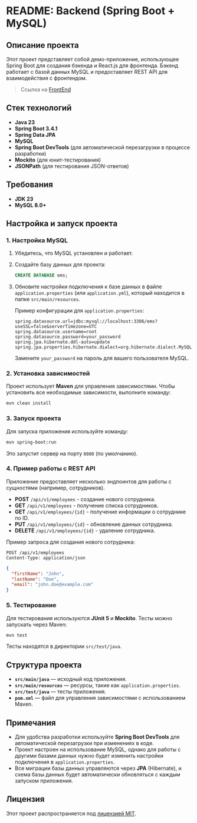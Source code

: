 # README: Backend (Spring Boot + MySQL)

## Описание проекта

Этот проект представляет собой демо-приложение, использующее Spring Boot для создания бэкенда и React.js для фронтенда. Бэкенд работает с базой данных MySQL и предоставляет REST API для взаимодействия с фронтендом.
>Ссылка на [FrontEnd](https://github.com/DANTECK-dev/ems-react-spring/blob/master/README.md)

## Стек технологий

- **Java 23**
- **Spring Boot 3.4.1**
- **Spring Data JPA**
- **MySQL**
- **Spring Boot DevTools** (для автоматической перезагрузки в процессе разработки)
- **Mockito** (для юнит-тестирования)
- **JSONPath** (для тестирования JSON-ответов)

## Требования

- **JDK 23**
- **MySQL 8.0+**

## Настройка и запуск проекта

### 1. Настройка MySQL

1. Убедитесь, что MySQL установлен и работает.
2. Создайте базу данных для проекта:

   ```sql
   CREATE DATABASE ems;
   ```

3. Обновите настройки подключения к базе данных в файле `application.properties` (или `application.yml`), который находится в папке `src/main/resources`.

   Пример конфигурации для `application.properties`:

   ```properties
   spring.datasource.url=jdbc:mysql://localhost:3306/ems?useSSL=false&serverTimezone=UTC
   spring.datasource.username=root
   spring.datasource.password=your_password
   spring.jpa.hibernate.ddl-auto=update
   spring.jpa.properties.hibernate.dialect=org.hibernate.dialect.MySQL8Dialect
   ```

   Замените `your_password` на пароль для вашего пользователя MySQL.

### 2. Установка зависимостей

Проект использует **Maven** для управления зависимостями. Чтобы установить все необходимые зависимости, выполните команду:

```bash
mvn clean install
```

### 3. Запуск проекта

Для запуска приложения используйте команду:

```bash
mvn spring-boot:run
```

Это запустит сервер на порту `8080` (по умолчанию).

### 4. Пример работы с REST API

Приложение предоставляет несколько эндпоинтов для работы с сущностями (например, сотрудников).

- **POST** `/api/v1/employees` - создание нового сотрудника.
- **GET** `/api/v1/employees` - получение списка сотрудников.
- **GET** `/api/v1/employees/{id}` - получение информации о сотруднике по ID.
- **PUT** `/api/v1/employees/{id}` - обновление данных сотрудника.
- **DELETE** `/api/v1/employees/{id}` - удаление сотрудника.

Пример запроса для создания нового сотрудника:

```text
POST /api/v1/employees
Content-Type: application/json
```
```json
{
  "firstName": "John",
  "lastName": "Doe",
  "email": "john.doe@example.com"
}
```

### 5. Тестирование

Для тестирования используются **JUnit 5** и **Mockito**. Тесты можно запускать через Maven:

```bash
mvn test
```

Тесты находятся в директории `src/test/java`.

## Структура проекта

- **`src/main/java`** — исходный код приложения.
- **`src/main/resources`** — ресурсы, такие как `application.properties`.
- **`src/test/java`** — тесты приложения.
- **`pom.xml`** — файл для управления зависимостями с использованием Maven.

## Примечания

- Для удобства разработки используйте **Spring Boot DevTools** для автоматической перезагрузки при изменениях в коде.
- Проект настроен на использование MySQL, однако для работы с другими базами данных нужно будет изменить настройки подключения в `application.properties`.
- Все миграции базы данных управляются через **JPA** (Hibernate), и схема базы данных будет автоматически обновляться с каждым запуском приложения.

## Лицензия

Этот проект распространяется под [лицензией MIT](LICENSE).
